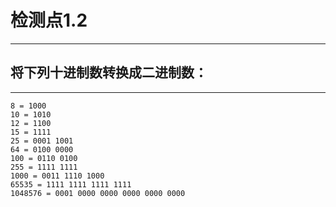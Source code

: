 # 检测点1.2
---
## 将下列十进制数转换成二进制数：
---
```
8 = 1000
10 = 1010
12 = 1100
15 = 1111
25 = 0001 1001
64 = 0100 0000
100 = 0110 0100
255 = 1111 1111
1000 = 0011 1110 1000
65535 = 1111 1111 1111 1111
1048576 = 0001 0000 0000 0000 0000 0000
```
